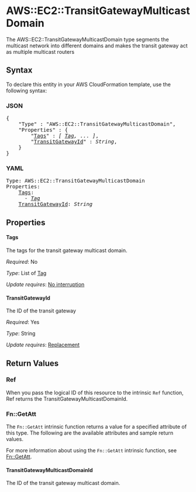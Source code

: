 # AWS::EC2::TransitGatewayMulticastDomain

The AWS::EC2::TransitGatewayMulticastDomain type segments the multicast network into different domains and makes the transit gateway act as multiple multicast routers

## Syntax

To declare this entity in your AWS CloudFormation template, use the following syntax:

### JSON

<pre>
{
    "Type" : "AWS::EC2::TransitGatewayMulticastDomain",
    "Properties" : {
        "<a href="#tags" title="Tags">Tags</a>" : <i>[ <a href="tag.md">Tag</a>, ... ]</i>,
        "<a href="#transitgatewayid" title="TransitGatewayId">TransitGatewayId</a>" : <i>String</i>,
    }
}
</pre>

### YAML

<pre>
Type: AWS::EC2::TransitGatewayMulticastDomain
Properties:
    <a href="#tags" title="Tags">Tags</a>: <i>
      - <a href="tag.md">Tag</a></i>
    <a href="#transitgatewayid" title="TransitGatewayId">TransitGatewayId</a>: <i>String</i>
</pre>

## Properties

#### Tags

The tags for the transit gateway multicast domain.

_Required_: No

_Type_: List of <a href="tag.md">Tag</a>

_Update requires_: [No interruption](https://docs.aws.amazon.com/AWSCloudFormation/latest/UserGuide/using-cfn-updating-stacks-update-behaviors.html#update-no-interrupt)

#### TransitGatewayId

The ID of the transit gateway

_Required_: Yes

_Type_: String

_Update requires_: [Replacement](https://docs.aws.amazon.com/AWSCloudFormation/latest/UserGuide/using-cfn-updating-stacks-update-behaviors.html#update-replacement)

## Return Values

### Ref

When you pass the logical ID of this resource to the intrinsic `Ref` function, Ref returns the TransitGatewayMulticastDomainId.

### Fn::GetAtt

The `Fn::GetAtt` intrinsic function returns a value for a specified attribute of this type. The following are the available attributes and sample return values.

For more information about using the `Fn::GetAtt` intrinsic function, see [Fn::GetAtt](https://docs.aws.amazon.com/AWSCloudFormation/latest/UserGuide/intrinsic-function-reference-getatt.html).

#### TransitGatewayMulticastDomainId

The ID of the transit gateway multicast domain.
